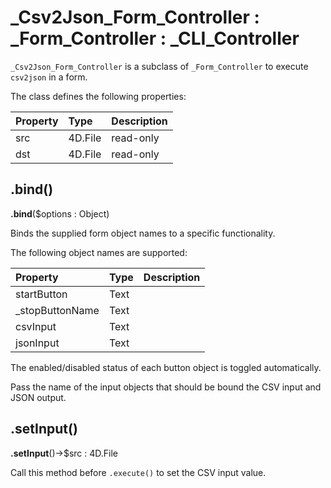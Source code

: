 # _Csv2Json_Form_Controller : _Form_Controller : _CLI_Controller

`_Csv2Json_Form_Controller` is a subclass of `_Form_Controller` to execute `csv2json` in a form. 

The class defines the following properties:

|Property|Type|Description|
|:-|:-|:-|
|src|4D.File|read-only|
|dst|4D.File|read-only|

## .bind() 

**.bind**($options : Object)

Binds the supplied form object names to a specific functionality. 

The following object names are supported:

|Property|Type|Description|
|:-|:-|:-|
|startButton|Text||
|_stopButtonName|Text||
|csvInput|Text||
|jsonInput|Text||

The enabled/disabled status of each button object is toggled automatically.

Pass the name of the input objects that should be bound the CSV input and JSON output.

## .setInput() 

**.setInput**()->$src : 4D.File

Call this method before `.execute()` to set the CSV input value.
